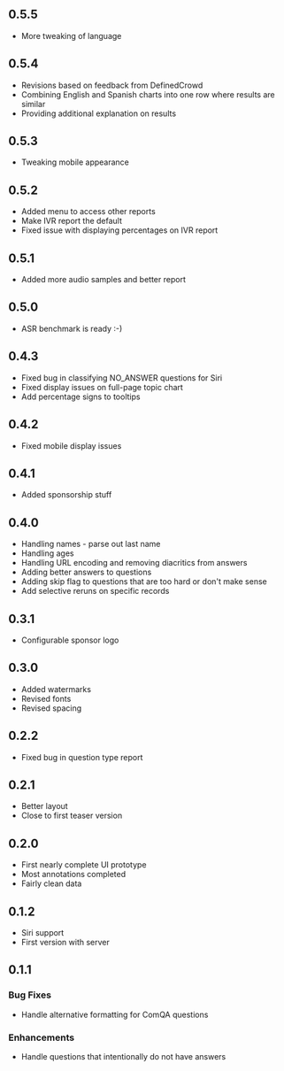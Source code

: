 ## 0.5.5
* More tweaking of language

## 0.5.4
* Revisions based on feedback from DefinedCrowd
* Combining English and Spanish charts into one row where results are similar
* Providing additional explanation on results

## 0.5.3
* Tweaking mobile appearance

## 0.5.2
* Added menu to access other reports
* Make IVR report the default
* Fixed issue with displaying percentages on IVR report

## 0.5.1
* Added more audio samples and better report

## 0.5.0
* ASR benchmark is ready :-)

## 0.4.3
* Fixed bug in classifying NO_ANSWER questions for Siri
* Fixed display issues on full-page topic chart
* Add percentage signs to tooltips

## 0.4.2
* Fixed mobile display issues

## 0.4.1
* Added sponsorship stuff

## 0.4.0
* Handling names - parse out last name
* Handling ages
* Handling URL encoding and removing diacritics from answers
* Adding better answers to questions
* Adding skip flag to questions that are too hard or don't make sense
* Add selective reruns on specific records

## 0.3.1
* Configurable sponsor logo

## 0.3.0
* Added watermarks
* Revised fonts
* Revised spacing

## 0.2.2
* Fixed bug in question type report

## 0.2.1
* Better layout
* Close to first teaser version

## 0.2.0
* First nearly complete UI prototype
* Most annotations completed
* Fairly clean data

## 0.1.2
* Siri support
* First version with server

## 0.1.1
### **Bug Fixes**
* Handle alternative formatting for ComQA questions

### **Enhancements**
* Handle questions that intentionally do not have answers
